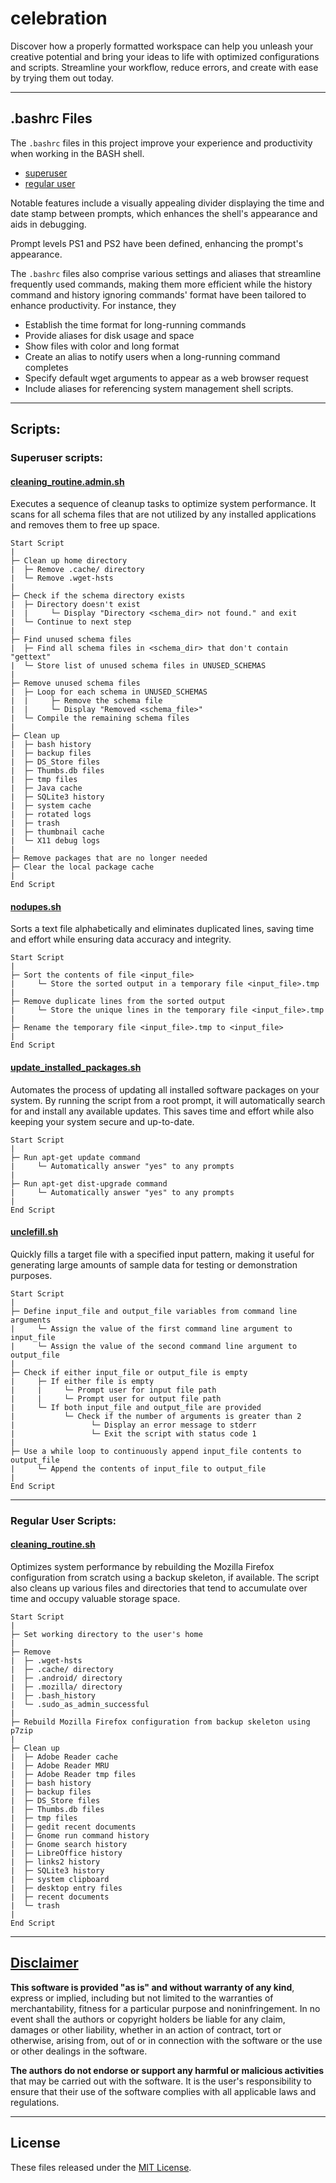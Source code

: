 # celebration
Discover how a properly formatted workspace can help you unleash your creative potential and bring your ideas to life with optimized configurations and scripts. Streamline your workflow, reduce errors, and create with ease by trying them out today.

---

## .bashrc Files
The `.bashrc` files in this project improve your experience and productivity when working in the BASH shell.
- [superuser](https://github.com/apple-fritter/celebration/blob/main/root/.bashrc)
- [regular user](https://github.com/apple-fritter/celebration/blob/main/user/.bashrc)

Notable features include a visually appealing divider displaying the time and date stamp between prompts, which enhances the shell's appearance and aids in debugging.

Prompt levels PS1 and PS2 have been defined, enhancing the prompt's appearance.

The `.bashrc` files also comprise various settings and aliases that streamline frequently used commands, making them more efficient while the history command and history ignoring commands' format have been tailored to enhance productivity. For instance, they
* Establish the time format for long-running commands
* Provide aliases for disk usage and space
* Show files with color and long format
* Create an alias to notify users when a long-running command completes
* Specify default wget arguments to appear as a web browser request
* Include aliases for referencing system management shell scripts.

---

## Scripts:
### Superuser scripts:
#### [cleaning_routine.admin.sh](https://github.com/apple-fritter/celebration/blob/main/root/cleaning_routine.admin.sh)
Executes a sequence of cleanup tasks to optimize system performance. It scans for all schema files that are not utilized by any installed applications and removes them to free up space.

```
Start Script
|
├─ Clean up home directory
|  ├─ Remove .cache/ directory
|  └─ Remove .wget-hsts
|
├─ Check if the schema directory exists
|  ├─ Directory doesn't exist
|  |     └─ Display "Directory <schema_dir> not found." and exit
|  └─ Continue to next step
|
├─ Find unused schema files
|  ├─ Find all schema files in <schema_dir> that don't contain "gettext"
|  └─ Store list of unused schema files in UNUSED_SCHEMAS
|
├─ Remove unused schema files
|  ├─ Loop for each schema in UNUSED_SCHEMAS
|  |     ├─ Remove the schema file
|  |     └─ Display "Removed <schema_file>"
|  └─ Compile the remaining schema files
|
├─ Clean up
|  ├─ bash history
|  ├─ backup files
|  ├─ DS_Store files
|  ├─ Thumbs.db files
|  ├─ tmp files
|  ├─ Java cache
|  ├─ SQLite3 history
|  ├─ system cache
|  ├─ rotated logs
|  ├─ trash
|  ├─ thumbnail cache
|  └─ X11 debug logs
|
├─ Remove packages that are no longer needed
├─ Clear the local package cache
|
End Script
```

#### [nodupes.sh](https://github.com/apple-fritter/celebration/blob/main/root/nodupes.sh)
Sorts a text file alphabetically and eliminates duplicated lines, saving time and effort while ensuring data accuracy and integrity. 

```
Start Script
|
├─ Sort the contents of file <input_file>
|     └─ Store the sorted output in a temporary file <input_file>.tmp
|
├─ Remove duplicate lines from the sorted output
|     └─ Store the unique lines in the temporary file <input_file>.tmp
|
├─ Rename the temporary file <input_file>.tmp to <input_file>
|
End Script
```

#### [update_installed_packages.sh](https://github.com/apple-fritter/celebration/blob/main/root/update_installed_packages.sh)
Automates the process of updating all installed software packages on your system. By running the script from a root prompt, it will automatically search for and install any available updates. This saves time and effort while also keeping your system secure and up-to-date.
```
Start Script
|
├─ Run apt-get update command
|     └─ Automatically answer "yes" to any prompts
|
├─ Run apt-get dist-upgrade command
|     └─ Automatically answer "yes" to any prompts
|
End Script
```

#### [unclefill.sh](https://github.com/apple-fritter/celebration/blob/main/root/unclefill.sh)
Quickly fills a target file with a specified input pattern, making it useful for generating large amounts of sample data for testing or demonstration purposes.
```
Start Script
|
├─ Define input_file and output_file variables from command line arguments
|     └─ Assign the value of the first command line argument to input_file
|     └─ Assign the value of the second command line argument to output_file
|
├─ Check if either input_file or output_file is empty
|     ├─ If either file is empty
|     |     └─ Prompt user for input file path
|     |     └─ Prompt user for output file path
|     └─ If both input_file and output_file are provided
|           └─ Check if the number of arguments is greater than 2
|                 └─ Display an error message to stderr
|                 └─ Exit the script with status code 1
|
├─ Use a while loop to continuously append input_file contents to output_file
|     └─ Append the contents of input_file to output_file
|
End Script
```

---

### Regular User Scripts:
#### [cleaning_routine.sh](https://github.com/apple-fritter/celebration/blob/main/user/cleaning_routine.sh)
Optimizes system performance by rebuilding the Mozilla Firefox configuration from scratch using a backup skeleton, if available. The script also cleans up various files and directories that tend to accumulate over time and occupy valuable storage space. 
```
Start Script
|
├─ Set working directory to the user's home
|
├─ Remove
|  ├─ .wget-hsts
|  ├─ .cache/ directory
|  ├─ .android/ directory
|  ├─ .mozilla/ directory
|  ├─ .bash_history
|  └─ .sudo_as_admin_successful
|
├─ Rebuild Mozilla Firefox configuration from backup skeleton using p7zip
|
├─ Clean up
|  ├─ Adobe Reader cache
|  ├─ Adobe Reader MRU
|  ├─ Adobe Reader tmp files
|  ├─ bash history
|  ├─ backup files
|  ├─ DS_Store files
|  ├─ Thumbs.db files
|  ├─ tmp files
|  ├─ gedit recent documents
|  ├─ Gnome run command history
|  ├─ Gnome search history
|  ├─ LibreOffice history
|  ├─ links2 history
|  ├─ SQLite3 history
|  ├─ system clipboard
|  ├─ desktop entry files
|  ├─ recent documents
|  └─ trash
|
End Script
```

---

## [Disclaimer](DISCLAIMER)
**This software is provided "as is" and without warranty of any kind**, express or implied, including but not limited to the warranties of merchantability, fitness for a particular purpose and noninfringement. In no event shall the authors or copyright holders be liable for any claim, damages or other liability, whether in an action of contract, tort or otherwise, arising from, out of or in connection with the software or the use or other dealings in the software.

**The authors do not endorse or support any harmful or malicious activities** that may be carried out with the software. It is the user's responsibility to ensure that their use of the software complies with all applicable laws and regulations.

---

## License

These files released under the [MIT License](LICENSE).
